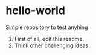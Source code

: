 # hello-world
Simple repository to test anyhing
1. First of all, edit this readme.
2. Think other challenging ideas.

